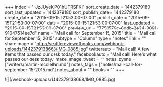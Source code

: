 +++
index = "-JzJUyeKlP01hUTRSFKi"
sort_create_date = 1442379180
sort_last_updated = 1442379180
sort_publish_date = 1442379180
create_date = "2015-09-15T21:53:00-07:00"
publish_date = "2015-09-15T21:53:00-07:00"
date = "2015-09-15T21:53:00-07:00"
last_updated = "2015-09-15T21:53:00-07:00"
preview_url = "7750579c-6ddb-2e34-3091-91047514ee7d"
name = "Mail call for September 15, 2015"
title = "Mail call for September 15, 2015"
subtype = "Column"
type = "notes"
link = ""
shareimage = "http://seattlereviewofbooks.com/webhook-uploads/1442379138668/IMG_0885.jpg"
twitterauto = "Mail call! A few items that passed our desk today."
facebookauto = "Mail call! Here's what passed our desk today."
make_image_tweet = ""
notes_byline = ["writers/martin-mcclellan.md"]
notes_tags = ["notes/mail-call-for-september-15-2015.md"]
notes_about = ""
books = ""
+++
<p class="image">![](/webhook-uploads/1442379138668/IMG_0885.jpg)</p>